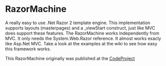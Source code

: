 RazorMachine
============

A really easy to use .Net Razor 2 template engine. This implementation supports layouts (masterpages) and a _viewStart construct, just like MVC does support these features. The RazorMachine works independently from MVC. It only needs the System.Web.Razor reference. It almost works exacly like Asp.Net MVC. Take a look at the examples at the wiki to see how easy this framework works.

This RazorMachine originally was published at the <a href="http://www.codeproject.com/Articles/423141/Razor-2-0-template-engine-supporting-layouts" target="_blank">CodeProject</a>